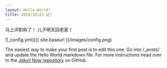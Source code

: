 ```yaml
---
layout: Hello World!
title: 2024/10/23 记!
---
```


马上评职称了！
儿子明天回老家！

![_config.yml]({{ site.baseurl }}/images/config.png)

The easiest way to make your first post is to edit this one. Go into /_posts/ and update the Hello World markdown file. For more instructions head over to the [Jekyll Now repository](https://github.com/barryclark/jekyll-now) on GitHub.
